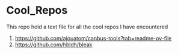 # Cool_Repos
This repo hold a text file for all the cool repos I have encountered

1. https://github.com/ajouatom/canbus-tools?tab=readme-ov-file
2. https://github.com/hbldh/bleak

